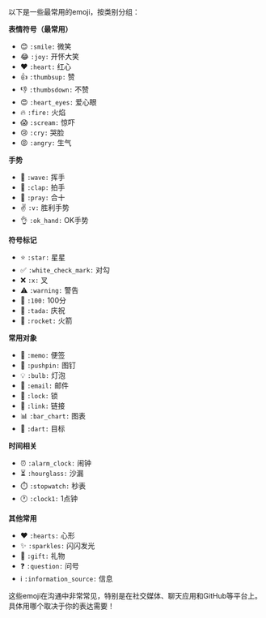 以下是一些最常用的emoji，按类别分组：

**表情符号（最常用）**
- 😊 `:smile:` 微笑
- 😂 `:joy:` 开怀大笑
- ❤️ `:heart:` 红心
- 👍 `:thumbsup:` 赞
- 👎 `:thumbsdown:` 不赞
- 😍 `:heart_eyes:` 爱心眼
- 🔥 `:fire:` 火焰
- 😱 `:scream:` 惊吓
- 😢 `:cry:` 哭脸
- 😡 `:angry:` 生气

**手势**
- 👋 `:wave:` 挥手
- 👏 `:clap:` 拍手
- 🙏 `:pray:` 合十
- ✌️ `:v:` 胜利手势
- 👌 `:ok_hand:` OK手势

**符号标记**
- ⭐ `:star:` 星星
- ✅ `:white_check_mark:` 对勾
- ❌ `:x:` 叉
- ⚠️ `:warning:` 警告
- 💯 `:100:` 100分
- 🎉 `:tada:` 庆祝
- 🚀 `:rocket:` 火箭

**常用对象**
- 📝 `:memo:` 便签
- 📌 `:pushpin:` 图钉
- 💡 `:bulb:` 灯泡
- 📧 `:email:` 邮件
- 🔐 `:lock:` 锁
- 🔗 `:link:` 链接
- 📊 `:bar_chart:` 图表
- 🎯 `:dart:` 目标

**时间相关**
- ⏰ `:alarm_clock:` 闹钟
- ⏳ `:hourglass:` 沙漏
- ⏱️ `:stopwatch:` 秒表
- 🕐 `:clock1:` 1点钟

**其他常用**
- ♥️ `:hearts:` 心形
- ✨ `:sparkles:` 闪闪发光
- 🎁 `:gift:` 礼物
- ❓ `:question:` 问号
- ℹ️ `:information_source:` 信息

这些emoji在沟通中非常常见，特别是在社交媒体、聊天应用和GitHub等平台上。具体用哪个取决于你的表达需要！
